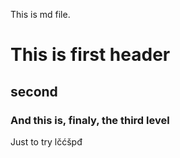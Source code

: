 This is md file. 

This is first header
===============

second
----------------

### And this is, finaly, the third level

Just to try lčćšpđ